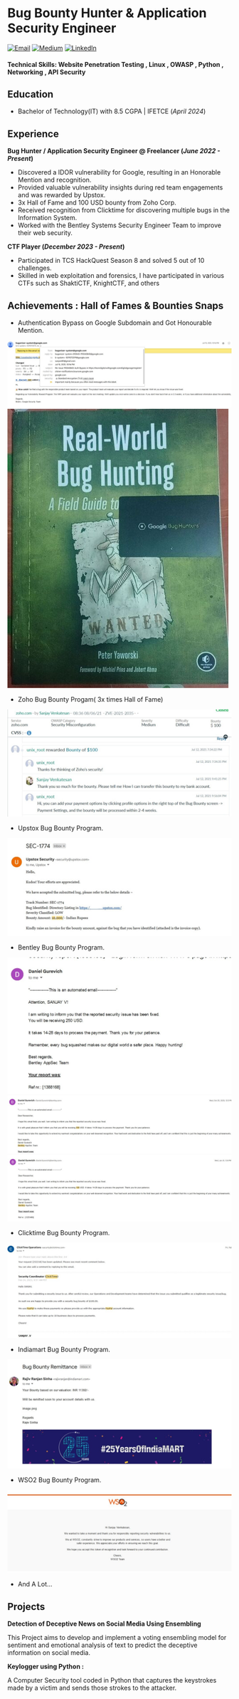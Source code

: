 # Bug Bounty Hunter & Application Security Engineer

[![Email](https://img.shields.io/badge/Email-sanjaiv80%40gmail.com-blue)](mailto:sanjaiv80@gmail.com)
[![Medium](https://img.shields.io/badge/Medium-sanju1-blue)](https://sanju1.medium.com)
[![LinkedIn](https://img.shields.io/badge/LinkedIn-SanjayVenktesan-blue)](https://www.linkedin.com/in/sanjay-venkatesan-5a478220b/)


#### Technical Skills: Website Penetration Testing , Linux , OWASP , Python , Networking , API Security 

## Education
- Bachelor of Technology(IT) with 8.5 CGPA | IFETCE (_April 2024_)								       

## Experience
**Bug Hunter / Application Security Engineer @ Freelancer (_June 2022 - Present_)**
- Discovered a IDOR vulnerability for Google, resulting in an Honorable Mention and recognition.
- Provided valuable vulnerability insights during red team engagements and was rewarded by Upstox.
- 3x Hall of Fame and 100 USD bounty from Zoho Corp.
- Received recognition from Clicktime for discovering multiple bugs in the Information System.
- Worked with the Bentley Systems Security Engineer Team to improve their web security. 

**CTF Player (_December 2023 - Present_)**
- Participated in TCS HackQuest Season 8 and solved 5 out of 10 challenges.
- Skilled in web exploitation and forensics, I have participated in various CTFs such as ShaktiCTF, KnightCTF, and others

## Achievements : Hall of Fames & Bounties Snaps
- Authentication Bypass on Google Subdomain and Got Honourable Mention.
  
![Bike Study](/assets/img/G1.jpg)
![Bike Study](/assets/img/G2.jpeg)

- Zoho Bug Bounty Progam( 3x times Hall of Fame)
  
![Bike Study](/assets/img/Z1.jpg)

- Upstox Bug Bounty Program.
  
![Bike Study](/assets/img/U1.jpg)

- Bentley Bug Bounty Program.
  
![Bike Study](/assets/img/B1.jpg)
![Bike Study](/assets/img/B2.jpg)
![Bike Study](/assets/img/B3.jpg)

- Clicktime Bug Bounty Program.
  
![Bike Study](/assets/img/C1.jpg)

- Indiamart Bug Bounty Program.
  
![Bike Study](/assets/img/I1.jpg)

- WSO2 Bug Bounty Program.
  
![Bike Study](/assets/img/W1.jpg)

- And A Lot...

## Projects
**Detection of Deceptive News on Social Media Using Ensembling** 

This Project aims to develop and implement a voting ensembling model for sentiment and emotional analysis of text to predict the deceptive information on social media.


**Keylogger using Python :**

A Computer Security tool coded in Python that captures the keystrokes made by a victim and sends those strokes to the attacker.


